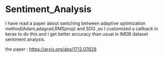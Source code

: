 # Sentiment_Analysis
I have read a paper about switching between adaptive optimization method(Adam,adagrad,RMSprop) and SDG ,so I customized a callback in keras to do this and i get better accuracy than usual in IMDB dataset sentiment analysis. 

the paper : https://arxiv.org/abs/1712.07628
